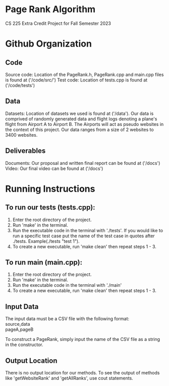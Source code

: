 # Page Rank Algorithm
CS 225 Extra Credit Project for Fall Semester 2023

# Github Organization
## Code
Source code: Location of the PageRank.h, PageRank.cpp and main.cpp files is found at ('/code/src/')
Test code: Location of tests.cpp is found at ('/code/tests')

## Data
Datasets: Location of datasets we used is found at ('/data'). Our data is comprived of randomly generated data and flight logs denoting a plane's flight from Airport A to Airport B. The Airports will act as pseudo websites in the context of this project. Our data ranges from a size of 2 websites to 3400 websites.

## Deliverables
Documents: Our proposal and written final report can be found at ('/docs')
Video: Our final video can be found at ('/docs')

# Running Instructions
## To run our tests (tests.cpp): 
1. Enter the root directory of the project.
2. Run 'make' in the terminal.
3. Run the executable code in the terminal with './tests'. If you would like to run a specific test case put the name of the test case in quotes after ./tests. Example(./tests "test 1").
4. To create a new executable, run 'make clean' then repeat steps 1 - 3.

## To run main (main.cpp): 
1. Enter the root directory of the project.
2. Run 'make' in the terminal.
3. Run the executable code in the terminal with './main'
4. To create a new executable, run 'make clean' then repeat steps 1 - 3.

## Input Data
The input data must be a CSV file with the following format:\
source,data\
pageA,pageB

To construct a PageRank, simply input the name of the CSV file as a string in the constructor. 

## Output Location
There is no output location for our methods. To see the output of methods like 'getWebsiteRank' and 'getAllRanks', use cout statements.
